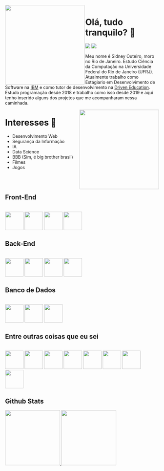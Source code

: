 <img align='left' src="https://media.giphy.com/media/tOFKFDbeh9V7y/giphy.gif" width="260" height="260" />

   Olá, tudo tranquilo? 👋
   ======
  
  <div style="display:inlin_blocks">
     <img src="https://komarev.com/ghpvc/?username=sidneyouteiro&color=brightgreen" />
     <img src="https://img.shields.io/badge/Ask%20me-anything-1abc9c.svg" />
  </div>
  
   Meu nome é Sidney Outeiro, moro no Rio de Janeiro. 
   Estudo Ciência da Computação na Universidade Federal do Rio de Janeiro (UFRJ). Atualmente trabalho como Estágiario em Desenvolvimento de Software na [IBM](https://www.ibm.com/) e como tutor de desenvolvimento na [Driven Education](https://driven.com.br/). Estudo programação desde 2018 e trabalho como isso desde 2019 e aqui tenho inserido alguns dos projetos que me acompanharam nessa caminhada.

<img align='right' src="https://media.giphy.com/media/B0zutnt6Z7fG0/giphy.gif?cid=ecf05e470mr1r599k79zrk4un2p767xqow3jomx51cjk2f55&rid=giphy.gif&ct=g" width="260" height="260" />
  
  Interesses 👀
  ======
  * Desenvolvimento Web
  * Segurança da Informação
  * IA
  * Data Science
  * BBB (Sim, é big brother brasil)
  * Filmes
  * Jogos
<br/>
<br/>


Front-End
------
<div style="display: inline_blocks"><br>
  <img width="60em" height="60em" src="https://cdn.jsdelivr.net/gh/devicons/devicon/icons/html5/html5-original-wordmark.svg" />
  <img width="60em" height="60em" src="https://cdn.jsdelivr.net/gh/devicons/devicon/icons/css3/css3-original-wordmark.svg" />
  <img width="60em" height="60em" src="https://cdn.jsdelivr.net/gh/devicons/devicon/icons/javascript/javascript-original.svg" />
  <img width="60em" height="60em" src="https://cdn.jsdelivr.net/gh/devicons/devicon/icons/react/react-original-wordmark.svg" />
</div>

Back-End
------
<div style="display: inline_blocks"><br>
   <img width="60em" height="60em" src="https://cdn.jsdelivr.net/gh/devicons/devicon/icons/python/python-original.svg" />
   <img width="60em" height="60em" src="https://cdn.jsdelivr.net/gh/devicons/devicon/icons/nodejs/nodejs-original-wordmark.svg" />
   <img width="60em" height="60em" src="https://cdn.jsdelivr.net/gh/devicons/devicon/icons/typescript/typescript-original.svg" />
   <img width="60em" height="60em" src="https://cdn.jsdelivr.net/gh/devicons/devicon/icons/jest/jest-plain.svg" /> 
</div>

Banco de Dados
------
<div style="display: inline_blocks"><br>
   <img width="60em" height="60em" src="https://cdn.jsdelivr.net/gh/devicons/devicon/icons/postgresql/postgresql-original-wordmark.svg" />
   <img width="60em" height="60em" src="https://cdn.jsdelivr.net/gh/devicons/devicon/icons/mysql/mysql-original-wordmark.svg" />
   <img width="60em" height="60em" src="https://cdn.jsdelivr.net/gh/devicons/devicon/icons/mongodb/mongodb-original-wordmark.svg" />
</div>

Entre outras coisas que eu sei
------
<div style="display: inline_blocks"><br>
   <img width="60em" height="60em" src="https://cdn.jsdelivr.net/gh/devicons/devicon/icons/jupyter/jupyter-original-wordmark.svg" />
   <img width="60em" height="60em" src="https://cdn.jsdelivr.net/gh/devicons/devicon/icons/c/c-plain.svg" />
   <img width="60em" height="60em" src="https://cdn.jsdelivr.net/gh/devicons/devicon/icons/arduino/arduino-original-wordmark.svg" />
   <img width="60em" height="60em" src="https://cdn.jsdelivr.net/gh/devicons/devicon/icons/bash/bash-original.svg" />
   <img width="60em" height="60em" src="https://cdn.jsdelivr.net/gh/devicons/devicon/icons/linux/linux-original.svg" />
   <img width="60em" height="60em" src="https://cdn.jsdelivr.net/gh/devicons/devicon/icons/raspberrypi/raspberrypi-original.svg" />
   <img width="60em" height="60em" src="https://cdn.jsdelivr.net/gh/devicons/devicon/icons/pandas/pandas-original-wordmark.svg" />
   <img width="60em" height="60em" src="https://cdn.jsdelivr.net/gh/devicons/devicon/icons/numpy/numpy-original-wordmark.svg" />
</div>

Github Stats
------
<div>
  <a href="https://github.com/sidneyouteiro">
  <img height="180em" src='https://github-readme-stats.vercel.app/api?username=sidneyouteiro&count_private=true&show_icons=true&theme=vision-friendly-dark&include_all_commits=true'>
  <img height="180em" src='https://github-readme-stats.vercel.app/api/top-langs/?username=sidneyouteiro&theme=vision-friendly-dark&layout=compact'>
  </a>
</div>
